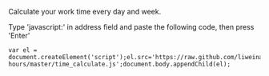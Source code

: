 

Calculate your work time every day and week.


Type 'javascript:' in address field and paste the following code, then press 'Enter'

    var el = document.createElement('script');el.src='https://raw.github.com/liweinan0423/weekly-hours/master/time_calculate.js';document.body.appendChild(el);
